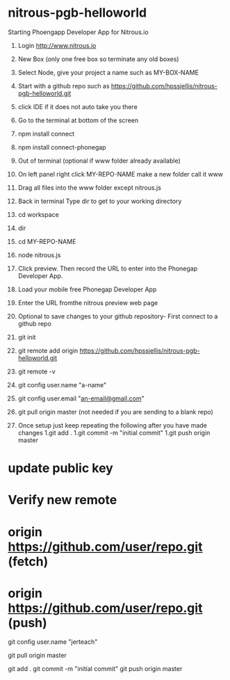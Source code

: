 nitrous-pgb-helloworld
======================

Starting Phoengapp Developer App for Nitrous.io




1. Login http://www.nitrous.io
 1. New Box (only one free box so terminate any old boxes)
 1. Select Node, give your project a name such as MY-BOX-NAME
 1. Start with a github repo such as https://github.com/hpssjellis/nitrous-pgb-helloworld.git
1. click IDE if it does not auto take you there 
 1. Go to the terminal at bottom of the screen
 1. npm install connect
 1. npm install connect-phonegap 
 
 1. Out of terminal (optional if www folder already available)
 1. On left panel right click MY-REPO-NAME make a new folder call it www
 1. Drag all files into the www folder except nitrous.js

1. Back in terminal Type dir to get to your working directory
 1. cd  workspace
 1. dir
 1. cd  MY-REPO-NAME
 1. node nitrous.js
 
1. Click preview. Then record the URL to enter into the Phonegap Developer App.
  1. Load your mobile free Phonegap Developer App
  1. Enter the URL fromthe nitrous preview web page





1. Optional to save changes to your github repository- First connect to a github repo
 1. git init
 1. git remote add origin https://github.com/hpssjellis/nitrous-pgb-helloworld.git
 1. git remote -v
 1. git config user.name "a-name"
 1. git config user.email "an-email@gmail.com"
 1. git pull origin master (not needed if you are sending to a blank repo)
1. Once setup just keep repeating the following after you have made changes
 1.git add .
 1.git commit -m "initial commit"
 1.git push origin master




# update public key




# Verify new remote
# origin  https://github.com/user/repo.git (fetch)
# origin  https://github.com/user/repo.git (push)

git config user.name "jerteach"


git pull origin master


git add .
git commit -m "initial commit"
git push origin master



